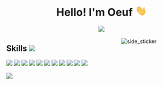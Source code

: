 
<h1 align="center">Hello! I'm Oeuf  <img src="https://raw.githubusercontent.com/ABSphreak/ABSphreak/master/gifs/Hi.gif" width="30px"></h1>


<p align="center"><a href="https://github.com/DenverCoder1/readme-typing-svg"><img src="https://readme-typing-svg.demolab.com/?lines=Front-end%20web%20and%20app%20developer;Experienced%20UI%2FUX%20Designer;looking +for+new+opportunities;&font=Fira%20Code&center=true&width=440&height=45&color=f75c7e&vCenter=true&size=22&pause=1000"></a></p>


<img align="right" width=200px height=200px alt="side_sticker" src="https://media.giphy.com/media/TEnXkcsHrP4YedChhA/giphy.gif" />




<h2> Skills <img src = "https://media2.giphy.com/media/QssGEmpkyEOhBCb7e1/giphy.gif?cid=ecf05e47a0n3gi1bfqntqmob8g9aid1oyj2wr3ds3mg700bl&rid=giphy.gif" width = 32px> </h2>
<p align="left"><img src="https://user-images.githubusercontent.com/93136950/191763645-1afa97a9-29e0-4385-80f8-2208fe8ba21b.png" style="height: 3rem"/>
<img src="https://cdn.jsdelivr.net/gh/devicons/devicon/icons/nodejs/nodejs-original-wordmark.svg" style="height:3rem; background-color:white"/>
<img src="https://user-images.githubusercontent.com/93136950/180482244-addddf2b-a96e-49f7-822b-cfa38ebb9e0e.png" style="height: 3rem"/>
<img src="https://cdn.jsdelivr.net/gh/devicons/devicon/icons/html5/html5-original-wordmark.svg" style="height: 3rem"/>
<img src="https://cdn.jsdelivr.net/gh/devicons/devicon/icons/css3/css3-original-wordmark.svg" style="height: 3rem"/>
<img src="https://cdn.jsdelivr.net/gh/devicons/devicon/icons/javascript/javascript-plain.svg" style="height: 3rem"/>
<img src="https://skorpil.cz/sites/default/files/2022-01/1200px-Bash_Logo_Colored.svg_.png" style="height: 3rem"/>
<img src="https://cdn.jsdelivr.net/gh/devicons/devicon/icons/bootstrap/bootstrap-plain-wordmark.svg"  style="height: 3rem"/>
<img src="https://cdn.jsdelivr.net/gh/devicons/devicon/icons/npm/npm-original-wordmark.svg" style="height: 3rem"/>
<img src="https://cdn.jsdelivr.net/gh/devicons/devicon/icons/git/git-plain.svg" style="height: 3rem"/>
<img src="https://cdn.jsdelivr.net/gh/devicons/devicon/icons/python/python-original.svg"  style="height: 3rem"/>
</p>



<a href="https://github.com/anuraghazra/oeuf16">
  <img align="center" src="https://github-readme-stats.vercel.app/api?username=oeuf16&hide=stars,issues,prs,issues,contribs&show_icons=true&theme=onedark" style="height: 8rem"/>
</a>
